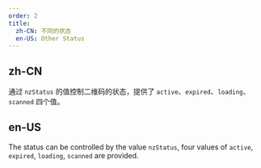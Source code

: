 ```yaml
---
order: 2
title:
  zh-CN: 不同的状态
  en-US: Other Status
---
```


## zh-CN

通过 `nzStatus` 的值控制二维码的状态，提供了 `active`、`expired`、`loading`、`scanned` 四个值。

## en-US

The status can be controlled by the value `nzStatus`, four values of `active`, `expired`, `loading`, `scanned` are provided.
